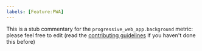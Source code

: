 ```yaml
---
labels: [Feature:PWA]
---
```


This is a stub commentary for the `progressive_web_app.background` metric: please feel free to edit (read the
[contributing guidelines](https://github.com/mozilla/glean-annotations/blob/main/CONTRIBUTING.md)
if you haven't done this before)
